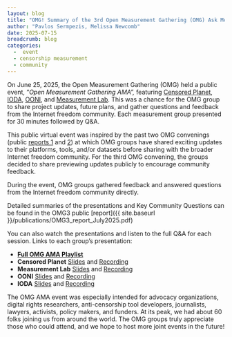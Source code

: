 ```yaml
---
layout: blog
title: "OMG! Summary of the 3rd Open Measurement Gathering (OMG) Ask Me Anything (AMA) event"
author: "Pavlos Sermpezis, Melissa Newcomb"
date: 2025-07-15
breadcrumb: blog
categories:
  -  event
  - censorship measurement
  - community 
---
```


On June 25, 2025, the Open Measurement Gathering (OMG) held a public event, “*Open Measurement Gathering AMA”,* featuring [Censored Planet](https://censoredplanet.org/), [IODA](https://ioda.live), [OONI](https://ooni.org/), and [Measurement Lab](https://www.measurementlab.net/). <!--more-->
This was a chance for the OMG group to share project updates, future plans, and gather questions and feedback from the Internet freedom community. Each measurement group presented for 30 minutes followed by Q\&A. 

This public virtual event was inspired by the past two OMG convenings (public [reports 1](https://www.measurementlab.net/blog/open-measurement-gathering-1-public-report/) and [2](https://www.measurementlab.net/blog/open-measurement-gathering-2/)) at which OMG groups have shared exciting updates to their platforms, tools, and/or datasets before sharing with the broader Internet freedom community. For the third OMG convening, the groups decided to share previewing updates publicly to encourage community feedback. 

During the event, OMG groups gathered feedback and answered questions from the Internet freedom community directly. 

Detailed summaries of the presentations and Key Community Questions can be found in the OMG3 public [report]({{ site.baseurl }}/publications/OMG3_report_July2025.pdf)

You can also watch the presentations and listen to the full Q&A for each session. Links to each group’s presentation:

* [**Full OMG AMA Playlist**](https://www.youtube.com/playlist?list=PLEszjns3sXFGsa42CYPxrQrFPAfA7v71v)  
* **Censored Planet** [Slides](https://docs.google.com/presentation/d/18DOCyU4yRpxMhdsGDoDe9udGuiMgxxQeHZs8C5vo600/edit?usp=drive_link) and [Recording](https://youtu.be/5MqsYkBDXYk?feature=shared)   
* **Measurement Lab** [Slides](https://docs.google.com/presentation/d/1U_BnDTpAnXsNS4DMObi3aiGDKVWZH__xc7KSMqlli6A/edit?usp=sharing) and [Recording](https://youtu.be/tBBpW497kME?feature=shared)   
* **OONI** [Slides](https://drive.google.com/file/d/1Xnyga1QNQQis_INsAK2Ky2puMuZBrreL/view?usp=drive_link) and [Recording](https://youtu.be/WuPu3T2Vrqk?feature=shared)   
* **IODA** [Slides](https://docs.google.com/presentation/d/1Q5ia6f4a3mzcprfpiCyd8Gmgthu0qrtd/edit?usp=sharing&ouid=110513362222638557784&rtpof=true&sd=true)  and [Recording](https://youtu.be/BSV9gktaDjs?feature=shared)


The OMG AMA event was especially intended  for advocacy organizations, digital rights researchers, anti-censorship tool developers, journalists, lawyers, activists, policy makers, and funders. At its peak, we had about 60 folks joining us from around the world. The OMG groups truly appreciate those who could attend, and we hope to host more joint events in the future! 